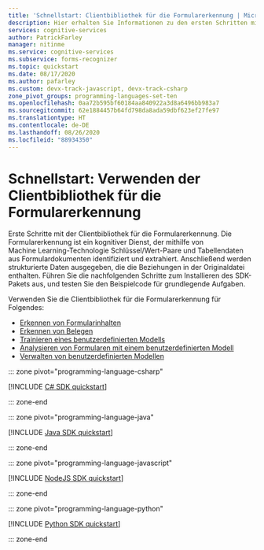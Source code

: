 ```yaml
---
title: 'Schnellstart: Clientbibliothek für die Formularerkennung | Microsoft-Dokumentation'
description: Hier erhalten Sie Informationen zu den ersten Schritten mit der Clientbibliothek für die Formularerkennung.
services: cognitive-services
author: PatrickFarley
manager: nitinme
ms.service: cognitive-services
ms.subservice: forms-recognizer
ms.topic: quickstart
ms.date: 08/17/2020
ms.author: pafarley
ms.custom: devx-track-javascript, devx-track-csharp
zone_pivot_groups: programming-languages-set-ten
ms.openlocfilehash: 0aa72b595bf60184aa840922a3d8a6496bb983a7
ms.sourcegitcommit: 62e1884457b64fd798da8ada59dbf623ef27fe97
ms.translationtype: HT
ms.contentlocale: de-DE
ms.lasthandoff: 08/26/2020
ms.locfileid: "88934350"
---
```

# <a name="quickstart-use-the-form-recognizer-client-library"></a>Schnellstart: Verwenden der Clientbibliothek für die Formularerkennung

Erste Schritte mit der Clientbibliothek für die Formularerkennung. Die Formularerkennung ist ein kognitiver Dienst, der mithilfe von Machine Learning-Technologie Schlüssel/Wert-Paare und Tabellendaten aus Formulardokumenten identifiziert und extrahiert. Anschließend werden strukturierte Daten ausgegeben, die die Beziehungen in der Originaldatei enthalten. Führen Sie die nachfolgenden Schritte zum Installieren des SDK-Pakets aus, und testen Sie den Beispielcode für grundlegende Aufgaben.

Verwenden Sie die Clientbibliothek für die Formularerkennung für Folgendes:

* [Erkennen von Formularinhalten](#recognize-form-content)
* [Erkennen von Belegen](#recognize-receipts)
* [Trainieren eines benutzerdefinierten Modells](#train-a-custom-model)
* [Analysieren von Formularen mit einem benutzerdefinierten Modell](#analyze-forms-with-a-custom-model)
* [Verwalten von benutzerdefinierten Modellen](#manage-your-custom-models)

::: zone pivot="programming-language-csharp"

[!INCLUDE [C# SDK quickstart](../includes/quickstarts/csharp-sdk.md)]

::: zone-end

::: zone pivot="programming-language-java"

[!INCLUDE [Java SDK quickstart](../includes/quickstarts/java-sdk.md)]

::: zone-end

::: zone pivot="programming-language-javascript"

[!INCLUDE [NodeJS SDK quickstart](../includes/quickstarts/javascript-sdk.md)]

::: zone-end

::: zone pivot="programming-language-python"

[!INCLUDE [Python SDK quickstart](../includes/quickstarts/python-sdk.md)]

::: zone-end